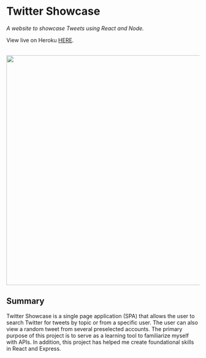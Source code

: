 # Twitter Showcase

_A website to showcase Tweets using React and Node._

View live on Heroku <a href="https://twitter-showcase.herokuapp.com/" target="_blank">HERE</a>.

<br>

<img src="screenshot.png" width="600">

## Summary
Twitter Showcase is a single page application (SPA) that allows the user to search Twitter for tweets by topic or from a specific user. The user can also view a random tweet from several preselected accounts. The primary purpose of this project is to serve as a learning tool to familiarize myself with APIs. In addition, this project has helped me create foundational skills in React and Express.


